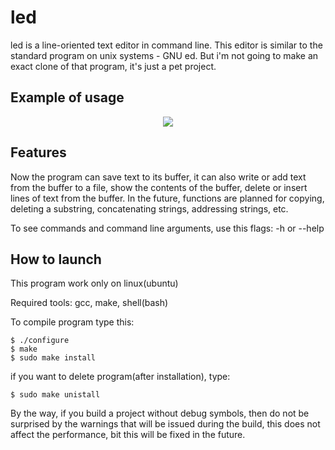 # led
led is a line-oriented text editor in command line. This editor is similar to the standard program on unix systems - GNU ed. But i'm not going to make an exact clone of that program, it's just a pet project.

## Example of usage

<p align="center">
	<image src="/doc/led.gif">
</p>

## Features
Now the program can save text to its buffer, it can also write or add text from the buffer to a file, show the contents of the buffer, delete or insert lines of text from the buffer. In the future, functions are planned for copying, deleting a substring, concatenating strings, addressing strings, etc.

To see commands and command line arguments, use this flags: -h or --help

## How to launch
This program work only on linux(ubuntu)

Required tools: gcc, make, shell(bash)

To compile program type this:
```shell
$ ./configure
$ make
$ sudo make install
```

if you want to delete program(after installation), type:
```shell
$ sudo make unistall
```

By the way, if you build a project without debug symbols, then do not be surprised by the warnings that will be issued during the build, this does not affect the performance, bit this will be fixed in the future.


